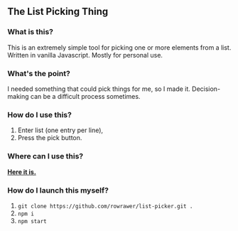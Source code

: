 ## The List Picking Thing

### What is this?

This is an extremely simple tool for picking one or more elements from a list. Written in vanilla Javascript. Mostly for personal use.

### What's the point?

I needed something that could pick things for me, so I made it. Decision-making can be a difficult process sometimes.

### How do I use this?

1. Enter list (one entry per line),
2. Press the pick button.

### Where can I use this?

**[Here it is.](https://rowrawer.cf:5455/)**

### How do I launch this myself?

1. `git clone https://github.com/rowrawer/list-picker.git .`
2. `npm i`
3. `npm start`
